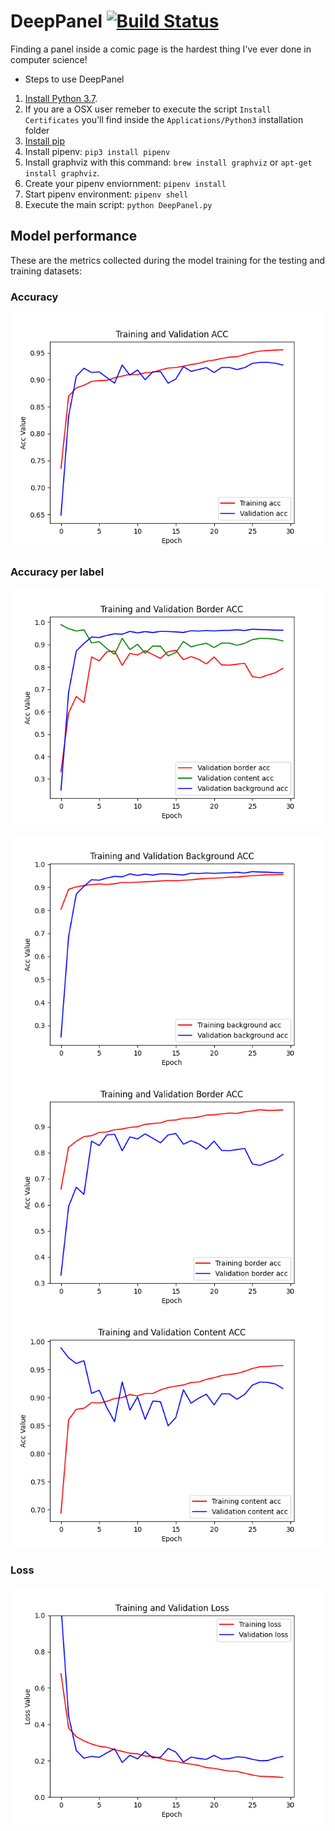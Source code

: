 DeepPanel [![Build Status](https://travis-ci.com/pedrovgs/DeepPanel.svg?token=Kb2RqPaWxFZ8XPxpqvqz&branch=master)](https://travis-ci.com/pedrovgs/DeepPanel)
==================

Finding a panel inside a comic page is the hardest thing I've ever done in computer science!

* Steps to use DeepPanel

1. [Install Python 3.7](https://www.python.org/downloads/release/python-377/).
2. If you are a OSX user remeber to execute the script ``Install Certificates`` you'll find inside the ``Applications/Python3`` installation folder
3. [Install pip](https://pip.pypa.io/en/stable/installing/)
4. Install pipenv: ``pip3 install pipenv``
5. Install graphviz with this command: ``brew install graphviz`` or ``apt-get install graphviz``.
6. Create your pipenv enviornment: ``pipenv install``
7. Start pipenv environment: ``pipenv shell``
8. Execute the main script: ``python DeepPanel.py``

## Model performance

These are the metrics collected during the model training for the testing and training datasets:

### Accuracy

![acc](./graphs/acc.png)

### Accuracy per label

![acc](./graphs/acc_per_label.png)

![acc](./graphs/background_acc.png)
![acc](./graphs/border_acc.png)
![acc](./graphs/content_acc.png)

### Loss

![acc](./graphs/loss.png)